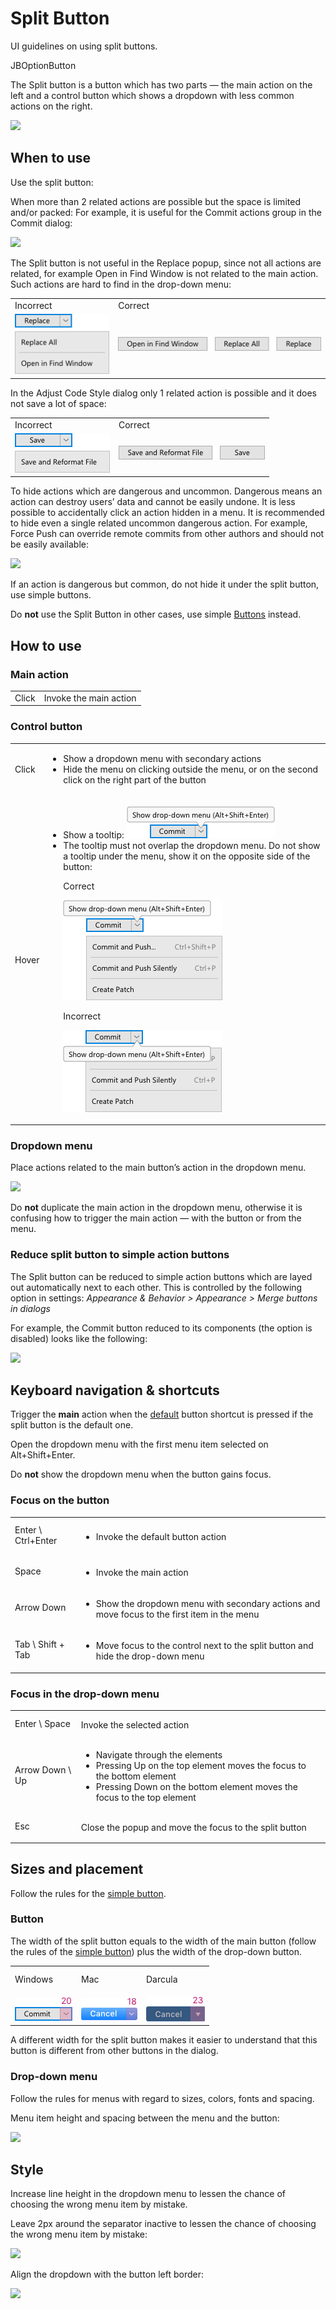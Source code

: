 <!-- Copyright 2000-2024 JetBrains s.r.o. and contributors. Use of this source code is governed by the Apache 2.0 license. -->

# Split Button

<link-summary>UI guidelines on using split buttons.</link-summary>

<tldr>
JBOptionButton
</tldr>

The Split button is a button which has two parts — the main action on the left and a control button which shows a dropdown with less common actions on the right.

![](button-and-dropdown-menu.png)

## When to use

<p>Use the split button:</p>

When more than 2 related actions are possible but the space is limited and/or packed:
For example, it is useful for the Commit actions group in the Commit dialog:

![](button-and-dropdown-menu.png)

<p>The Split button is not useful in the Replace popup, since not all actions are related, for example Open in Find Window is not related to the main action. Such actions are hard to find in the drop-down menu:</p>

<table>
<tr>
<td>Incorrect</td>
<td>Correct</td>
</tr>
<tr>
<td>
<img src="../../../images/ui/split_button/not-related-incorrect.png"/>
</td>
<td>
<img src="../../../images/ui/split_button/not-related.png"/></td>
</tr>

</table>

<p>In the Adjust Code Style dialog only 1 related action is possible and it does not save a lot of space:</p>
<table>
<tr>
<td>Incorrect</td>
<td>Correct</td>
</tr>
<tr>
<td>
<img src="../../../images/ui/split_button/space-not-limited-incorrect.png"/>
</td>
<td>
<img src="../../../images/ui/split_button/space-not-limited.png"/></td>
</tr>

</table>

To hide actions which are dangerous and uncommon. Dangerous means an action can destroy users’ data and cannot be easily undone. It is less possible to accidentally click an action hidden in a menu.  It is recommended to hide even a single related uncommon dangerous action.
For example, Force Push can override remote commits from other authors and should not be easily available:

![](dangerous.png)

<p>If an action is dangerous but common, do not hide it under the split button, use simple buttons.

[//]: # (TODO: An action should follow the <a href="dangerous_actions.md">principles for dangerous actions</a> behavior.)
</p>

Do **not** use the Split Button in other cases, use simple [Buttons](button.topic) instead.

## How to use

### Main action

<table style="none">
  <tr>
    <td>Click</td>
    <td>Invoke the main action</td>
  </tr>
</table>


### Control button

<table style="none">
  <tr>
    <td>Click</td>
    <td>
        <ul>
            <li>Show a dropdown menu with secondary actions</li>
            <li>Hide the menu on clicking outside the menu, or on the second click on the right part of the button</li>
        </ul>
    </td>
  </tr>
  <tr>
    <td>Hover</td>
    <td>
        <ul>
            <li>Show a tooltip:
                <img src="../../../images/ui/split_button/tooltip-button.png" /></li>
            <li>
                The tooltip must not overlap the dropdown menu. Do not show a tooltip under the menu, show it on the opposite side of the button:
                <p>Correct</p>
                <img src="../../../images/ui/split_button/tooltip-correct.png" />
                <p>Incorrect</p>
                <img src="../../../images/ui/split_button/tooltip-incorrect.png" />
            </li>
        </ul>
    </td>
  </tr>
</table>


### Dropdown menu

Place actions related to the main button’s action in the dropdown menu.

![](dropdown-menu.png)

Do **not** duplicate the main action in the dropdown menu, otherwise it is confusing how to trigger the main action — with the button or from the menu.

### Reduce split button to simple action buttons

The Split button can be reduced to simple action buttons which are layed out automatically next to each other. This is controlled by the following option in settings:
_Appearance & Behavior > Appearance > Merge buttons in dialogs_

<p>For example, the Commit button reduced to its components (the option is disabled) looks like the following:</p>

![](reduced.png)

## Keyboard navigation & shortcuts

Trigger the **main** action when the [default](button.topic#default) button shortcut is pressed if the split button is the default one.

Open the dropdown menu with the first menu item selected on <shortcut>Alt+Shift+Enter</shortcut>.

Do **not** show the dropdown menu when the button gains focus.

### Focus on the button

<table style="none">
  <tr>
    <td><p style="margin-top:10px"><shortcut>Enter \ Ctrl+Enter</shortcut></p></td>
    <td><ul><li>Invoke the default button action</li></ul></td>
  </tr>
  <tr>
    <td><p style="margin-top:10px"><shortcut>Space</shortcut></p></td>
    <td><ul><li>Invoke the main action</li></ul></td>
  </tr>
  <tr>
    <td><p style="margin-top:10px"><shortcut>Arrow Down</shortcut></p></td>
    <td><ul><li>Show the dropdown menu with secondary actions and move focus to the first item in the menu</li></ul></td>
  </tr>
  <tr>
    <td><p style="margin-top:10px"><shortcut>Tab \ Shift + Tab</shortcut></p></td>
    <td><ul><li>Move focus to the control next to the split button and hide the drop-down menu</li></ul></td>
  </tr>
</table>


### Focus in the drop-down menu

<table style="none">
  <tr>
    <td><p style="margin-top:10px"><shortcut>Enter \ Space</shortcut></p></td>
    <td>Invoke the selected action</td>
  </tr>
  <tr>
    <td><p style="margin-top:10px"><shortcut>Arrow Down \ Up</shortcut></p></td>
    <td>
        <ul>
            <li>Navigate through the elements</li>
            <li>Pressing Up on the top element moves the focus to the bottom element</li>
            <li>Pressing Down on the bottom element moves the focus to the top element</li>
        </ul>
    </td>
  </tr>
  <tr>
    <td><p style="margin-top:10px"><shortcut>Esc</shortcut></p></td>
    <td>Close the popup and move the focus to the split button</td>
  </tr>
</table>

## Sizes and placement
Follow the rules for the [simple button](button.topic#sizes-and-placement).

### Button

The width of the split button equals to the width of the main button (follow the rules of the [simple button](button.topic)) plus the width of the drop-down button.

<table>
  <tr>
    <td><p style="margin-top:10px">Windows</p></td>
    <td><p style="margin-top:10px">Mac</p></td>
    <td><p style="margin-top:10px">Darcula</p></td>
  </tr>
  <tr>
    <td><img src="../../../images/ui/split_button/win-button-size.png" /></td>
    <td><img src="../../../images/ui/split_button/mac-sizes.png" /></td>
    <td><img src="../../../images/ui/split_button/darcula-sizes.png" /></td>
  </tr>
</table>


A different width for the split button makes it easier to understand that this button is different from other buttons in the dialog.

### Drop-down menu

Follow the rules for menus with regard to sizes, colors, fonts and spacing.

Menu item height and spacing between the menu and the button:

![](button-and-dropdown-sizes.png)


## Style

Increase line height in the dropdown menu to lessen the chance of choosing the wrong menu item by mistake.

Leave 2px around the separator inactive to lessen the chance of choosing the wrong menu item by mistake:

![](selected.png)

Align the dropdown with the button left border:

![](alignment.png)

